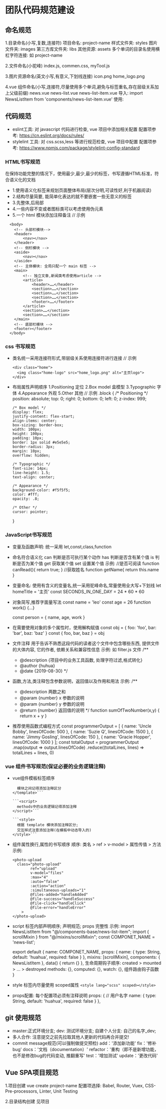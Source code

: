 # 团队代码规范建设

## 命名规范
1.目录命名(小写,复数,连接符)
  项目命名:            project-name
  样式文件夹:          styles
  图片文件夹:          images
  第三方库文件夹:       libs
  其他资源:            assets
  多个单词的目录名使用横杠字符连接: 如 project-name

2.文件命名(小驼峰)
  index.js, 
  commen.css, 
  myTool.js

3.图片资源命名(英文小写,有意义,下划线连接)
  icon.png
  home_logo.png

4.vue 组件命名(小写,连接符,尽量使用多个单词,避免与标签重名,存在层级关系加上父级前缀)
  news.vue
  news-list.vue
  news-list-item.vue
  导入: import NewsListItem from 'components/news-list-item.vue'
  使用: <news-list-item></news-list-item>

## 代码规范
  - eslint工具: 对 javascript 代码进行检查, vue 项目中添加相关配置
    配置项参考: https://cn.eslint.org/docs/rules/
  - stylelint 工具: 对 css.scss,less 等进行规范检查, vue 项目中配置
    配置项参考: https://www.npmjs.com/package/stylelint-config-standard

### HTML书写规范
  在保持功能完整的情况下，使用最少,最少,最少的标签，书写遵循HTML标准，符合语义化的文档
  - 1.使用语义化标签来规划页面整体布局(层次分明,可读性好,利于机器阅读)
  - 2.结构尽量简要, 能简单化表达的就不要嵌套一些无意义的标签
  - 3.先整体,后局部
  - 4.一些内容不变或者图标类可以考虑使用伪元素
  - 5.一个 html 模块添加注释备注
  // 示例
  ```
    <body>
      <!-- 头部栏模块-->
      <header>
          <nav></nav>
      </header>
      <!-- 侧栏模块 -->
      <aside>
          <nav></nav>
      </aside>
      <!-- 主体模块: 全局只配一个 main 标签 -->
      <main>
          <!-- 独立文章,新闻类考虑使用article -->
          <article>
              <header>……</header>
              <section>……</section>
              <section>……</section>
              <section>……</section>
              <footer>……</footer>
          </article>
          <section>……</section>
          <section>……</section>
      </main>
      <!-- 底部栏模块 -->
      <footer></footer>
    </body>
  ```
### css 书写规范
  - 类名统一采用连接符形式,带层级关系使用连接符进行连接
    // 示例
    ```
    <div class="home">
      <img class="home-logo" src="home_logo.png" alt="主页logo">
    </div>
    ```
  - 布局属性声明顺序
    1.Positioning     定位
    2.Box model       盒模型
    3.Typographic     字体
    4.Appearance      外观
    5.Other           其他
    // 示例
      .block {
        /* Positioning */
        position: absolute;
        top: 0;
        right: 0;
        bottom: 0;
        left: 0;
        z-index: 999;
        
        /* Box model */
        display: flex;
        justify-content: flex-start;
        align-items: center;
        box-sizing: border-box;
        width: 100px;
        height: 100px;
        padding: 10px;
        border: 1px solid #e5e5e5;
        border-radius: 3px;
        margin: 10px;
        overflow: hidden;
        
        /* Typographic */
        font-size: 14px;
        line-height: 1.5;
        text-align: center;

        /* Appearance */
        background-color: #f5f5f5;
        color: #fff;
        opacity: .8;
        
        /* Other */
        cursor: pointer; 
      }

### JavaScript书写规范
  - 变量及函数声明: 统一采用 let,const,class,function
  
  - 命名符合语义化
    can	判断是否可执行某个动作
    has	判断是否含有某个值
    is	判断是否为某个值
    get	获取某个值
    set	设置某个值
    示例:
      //是否可阅读 
      function canRead(){ 
        return true; 
      } 
      //获取姓名 
      function getName{
        return this.name 
      } 

  - 变量命名: 使用有含义的变量名,统一采用驼峰命名,常量使用全大写+下划线
    let homeTitle = '主页'
    const SECONDS_IN_ONE_DAY = 24 * 60 * 60
  
  - 对象简写,推荐字面量写法
    const name = 'leo'
    const age = 26
    function work() {...}

    const person = { 
      name, 
      age,
      work
    }

  - 在需要使用对象的多个属性时，使用解构赋值
    const obj = {
      foo: 'foo',
      bar: 'bar',
      baz: 'baz'
    }
    const { foo, bar, baz } = obj

  - 文件注释 用于告诉不熟悉这段代码的读者这个文件中包含哪些东西, 提供文件的大体内容, 它的作者, 依赖关系和兼容性信息
  示例: 如 filter.js 文件
    /**
    * @description {项目中的业务工具函数, 处理字符过滤,格式转化}
    * @author {huhua}
    * @date {2019-08-30}
    */ 

  - 函数,方法,类注释包含参数说明，返回值以及作用和用法
    示例:
    /**
    * @description 两数之和
    * @param {number} x 参数的说明
    * @param {number} y 参数的说明
    * @return {number} 返回值的说明
    */
    function sumOfTwoNumber(x,y) {
      return x + y
    }

  - 推荐使用函数式编程方式
    const programmerOutput = [
      {
        name: 'Uncle Bobby',
        linesOfCode: 500
      }, {
        name: 'Suzie Q',
        linesOfCode: 1500
      }, {
        name: 'Jimmy Gosling',
        linesOfCode: 150
      }, {
        name: 'Gracie Hopper',
        linesOfCode: 1000
      }
    ];
    const totalOutput = programmerOutput
      .map(output => output.linesOfCode)
      .reduce((totalLines, lines) => totalLines + lines, 0)

### vue 组件书写规范(保证必要的业务逻辑注释)

  - vue组件模板标签顺序
    ```<template>
      模块之间记得添加注释区分
    </template>```

    ```<script>
      methods中的业务逻辑记得添加注释
    </script>```

    ```<style>
      根据 template 模块添加注释区分; 
      交互样式注意添加注释(在模板中动态导入的)
    </style>```

  - 组件属性换行,属性的书写顺序
    顺序: 类名 > ref > v-model > 属性传值 > 方法
    示例:
    ```
    <photo-upload
      class="photo-upload"
			ref="upload"
			v-model="files"
			:max="4"
			:auto="false"
			:action="action"
			:simultaneous-uploads="1"
			@files-added="handleAdded"
			@file-success="handleSuccess"
			@file-click="handleClick"
			@file-error="handleError"
		>
    </photo-upload>
    ```
  - script 标签内部声明顺序; 声明规范; props 完整性
    示例:
      import NewsListItem from "@/components-base/news-list-item";
      import { scrollMixin } from "@/mixins/scrollMixin";
      const COMPONET_NAME = 'news-list';

      export default {
        name: COMPONET_NAME,
        props: {
          name: {
            type: String,
            default: 'huahua',
            required: false
          }
        },
        mixins: [scrollMixin],
        components: { NewsListItem },
        data() { return {} },
        生命周期钩子顺序: created > mounted > ... > destroyed
        methods: {},
        computed: {},
        watch: {},
        组件路由钩子函数
      }
  
  - style 标签内尽量使用 scoped属性
    ```<style lang="scss" scoped></style>```

  - props配置: 每个配置项必须有注释说明
      props: {
          // 用户名字
          name: { 
            type: String,
            default: 'huahua',
            required: false
          }
      },

## git 使用规范
  - master:正式环境分支;  dev: 测试环境分支; 自建个人分支: 自己的名字_dev;
  - 多人合作: 注意提交之前先拉取其他人更新的代码再合并提交!
  - commit message规范(可以强制做提交预检)
    add：'添加新功能'
    fix：'修补bug'
    docs：'文档（documentation）'
    refactor：'重构（即不是新增功能，也不是修改bug的代码变动,  推翻重写'
    test：'增加测试'
    update：'更改代码'

## Vue SPA项目规范

1.项目创建
  vue create project-name
  配置项选择: Babel, Router, Vuex, CSS-Pre-processors, Linter, Unit Testing

2.目录结构创建
  见项目
